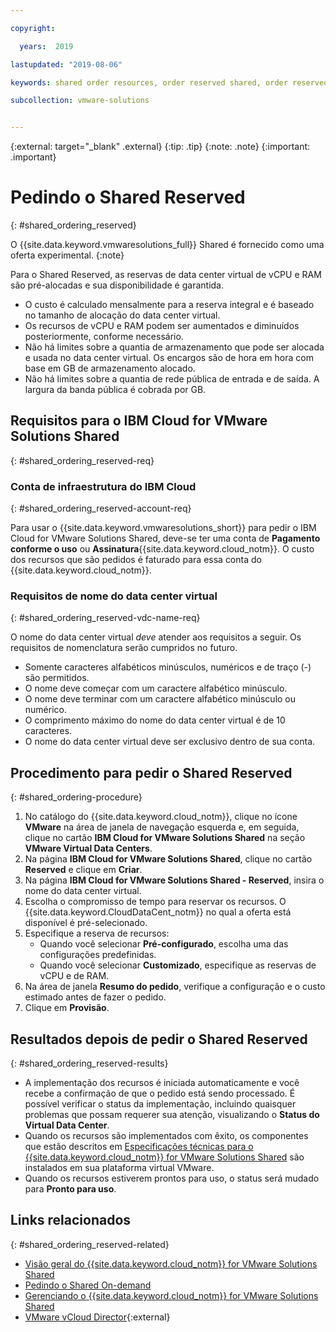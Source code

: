 ```yaml
---

copyright:

  years:  2019

lastupdated: "2019-08-06"

keywords: shared order resources, order reserved shared, order reserved resources

subcollection: vmware-solutions


---
```


{:external: target="_blank" .external}
{:tip: .tip}
{:note: .note}
{:important: .important}

# Pedindo o Shared Reserved
{: #shared_ordering_reserved}

O {{site.data.keyword.vmwaresolutions_full}} Shared é fornecido como uma oferta experimental.
{:note}

Para o Shared Reserved, as reservas de data center virtual de vCPU e RAM são pré-alocadas e sua disponibilidade é garantida.
* O custo é calculado mensalmente para a reserva integral e é baseado no tamanho de alocação do data center virtual.
* Os recursos de vCPU e RAM podem ser aumentados e diminuídos posteriormente, conforme necessário.
* Não há limites sobre a quantia de armazenamento que pode ser alocada e usada no data center virtual. Os encargos são de hora em hora com base em GB de armazenamento alocado.
* Não há limites sobre a quantia de rede pública de entrada e de saída. A largura da banda pública é cobrada por GB.

## Requisitos para o IBM Cloud for VMware Solutions Shared
{: #shared_ordering_reserved-req}

### Conta de infraestrutura do IBM Cloud
{: #shared_ordering_reserved-account-req}

Para usar o {{site.data.keyword.vmwaresolutions_short}} para pedir o IBM Cloud for VMware Solutions Shared, deve-se ter uma conta de **Pagamento conforme o uso** ou **Assinatura**{{site.data.keyword.cloud_notm}}. O custo dos recursos que são pedidos é faturado para essa conta do {{site.data.keyword.cloud_notm}}.

### Requisitos de nome do data center virtual
{: #shared_ordering_reserved-vdc-name-req}

O nome do data center virtual *deve* atender aos requisitos a seguir. Os requisitos de nomenclatura serão cumpridos no futuro.
* Somente caracteres alfabéticos minúsculos, numéricos e de traço (-) são permitidos.
* O nome deve começar com um caractere alfabético minúsculo.
* O nome deve terminar com um caractere alfabético minúsculo ou numérico.
* O comprimento máximo do nome do data center virtual é de 10 caracteres.
* O nome do data center virtual deve ser exclusivo dentro de sua conta.

## Procedimento para pedir o Shared Reserved
{: #shared_ordering-procedure}

1. No catálogo do {{site.data.keyword.cloud_notm}}, clique no ícone **VMware** na área de janela de navegação esquerda e, em seguida, clique no cartão **IBM Cloud for VMware Solutions Shared** na seção **VMware Virtual Data Centers**.
2. Na página **IBM Cloud for VMware Solutions Shared**, clique no cartão **Reserved** e clique em **Criar**.
3. Na página **IBM Cloud for VMware Solutions Shared - Reserved**, insira o nome do data center virtual.
4. Escolha o compromisso de tempo para reservar os recursos. O {{site.data.keyword.CloudDataCent_notm}} no qual a oferta está disponível é pré-selecionado.
5. Especifique a reserva de recursos:
    * Quando você selecionar **Pré-configurado**, escolha uma das configurações predefinidas.
    * Quando você selecionar **Customizado**, especifique as reservas de vCPU e de RAM.
6. Na área de janela **Resumo do pedido**, verifique a configuração e o custo estimado antes de fazer o pedido.
7. Clique em **Provisão**.

## Resultados depois de pedir o Shared Reserved
{: #shared_ordering_reserved-results}

* A implementação dos recursos é iniciada automaticamente e você recebe a confirmação de que o pedido está sendo processado. É possível verificar o status da implementação, incluindo quaisquer problemas que possam requerer sua atenção, visualizando o **Status do Virtual Data Center**.
* Quando os recursos são implementados com êxito, os componentes que estão descritos em [Especificações técnicas para o {{site.data.keyword.cloud_notm}} for VMware Solutions Shared](/docs/services/vmwaresolutions/services?topic=vmware-solutions-shared_overview#shared_overview-specs) são instalados em sua plataforma virtual VMware.
* Quando os recursos estiverem prontos para uso, o status será mudado para **Pronto para uso**.

## Links relacionados
{: #shared_ordering_reserved-related}

* [Visão geral do {{site.data.keyword.cloud_notm}} for VMware Solutions Shared](/docs/services/vmwaresolutions/services?topic=vmware-solutions-shared_overview)
* [Pedindo o Shared On-demand](/docs/services/vmwaresolutions/services?topic=vmware-solutions-shared_ordering_ondemand)
* [Gerenciando o {{site.data.keyword.cloud_notm}} for VMware Solutions Shared](/docs/services/vmwaresolutions/services?topic=vmware-solutions-shared_managing)
* [VMware vCloud Director](https://www.vmware.com/ca/products/vcloud-director.html){:external}
